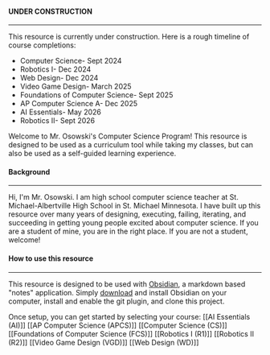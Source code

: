 
#### UNDER CONSTRUCTION
<hr>
This resource is currently under construction. Here is a rough timeline of course completions:

* Computer Science- Sept 2024
* Robotics I- Dec 2024
* Web Design- Dec 2024
* Video Game Design- March 2025
* Foundations of Computer Science- Sept 2025
* AP Computer Science A- Dec 2025
* AI Essentials- May 2026
* Robotics II- Sept 2026

Welcome to Mr. Osowski's Computer Science Program! This resource is designed to be used as a curriculum tool while taking my classes, but can also be used as a self-guided learning experience.

#### Background
<hr>

Hi, I'm Mr. Osowski. I am high school computer science teacher at St. Michael-Albertville High School in St. Michael Minnesota. I have built up this resource over many years of designing, executing, failing, iterating, and succeeding in getting young people excited about computer science. If you are a student of mine, you are in the right place. If you are not a student, welcome!

#### How to use this resource
<hr>

This resource is designed to be used with [Obsidian](https://obsidian.md/), a markdown based "notes" application. Simply [download](https://obsidian.md/download) and install Obsidian on your computer, install and enable the git plugin, and clone this project.

Once setup, you can get started by selecting your course:
[[AI Essentials (AI)]]
[[AP Computer Science (APCS)]]
[[Computer Science (CS)]]
[[Foundations of Computer Science (FCS)]]
[[Robotics I (R1)]]
[[Robotics II (R2)]]
[[Video Game Design (VGD)]]
[[Web Design (WD)]]
